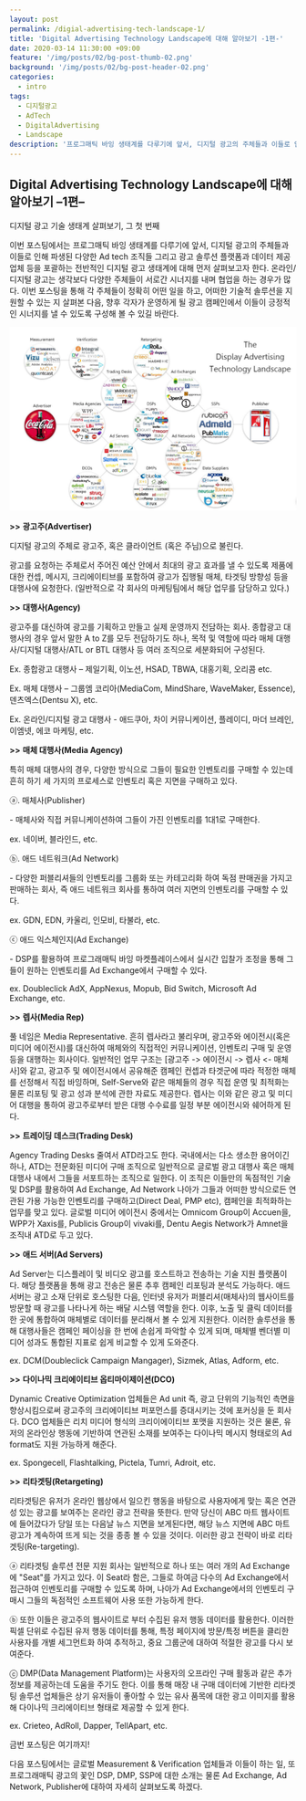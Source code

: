 ```yaml
---
layout: post
permalink: /digial-advertising-tech-landscape-1/
title: 'Digital Advertising Technology Landscape에 대해 알아보기 -1편-'
date: 2020-03-14 11:30:00 +09:00
feature: '/img/posts/02/bg-post-thumb-02.png'
background: '/img/posts/02/bg-post-header-02.png'
categories:
  - intro
tags:
  - 디지털광고
  - AdTech
  - DigitalAdvertising
  - Landscape
description: '프로그매틱 바잉 생태계를 다루기에 앞서, 디지털 광고의 주체들과 이들로 인해 파생된 다양한 Ad tech 조직들 그리고 광고 솔루션 플랫폼과 데이터 제공 업체 등을 포괄하는 전반적인 디지털 광고 생태계에 대해 먼저 살펴보고자 한다.'
---
```




## Digital Advertising Technology Landscape에 대해 알아보기 –1편–

디지털 광고 기술 생태계 살펴보기, 그 첫 번째



이번 포스팅에서는 프로그매틱 바잉 생태계를 다루기에 앞서, 디지털 광고의 주체들과 이들로 인해 파생된 다양한 Ad tech 조직들 그리고 광고 솔루션 플랫폼과 데이터 제공 업체 등을 포괄하는 전반적인 디지털 광고 생태계에 대해 먼저 살펴보고자 한다. 온라인/디지털 광고는 생각보다 다양한 주체들이 서로간 시너지를 내며 협업을 하는 경우가 많다. 이번 포스팅을 통해 각 주체들이 정확히 어떤 일을 하고, 어떠한 기술적 솔루션을 지원할 수 있는 지 살펴본 다음, 향후 각자가 운영하게 될 광고 캠페인에서 이들이 긍정적인 시너지를 낼 수 있도록 구성해 볼 수 있길 바란다.



![랜드스케이프](/img/posts/01/01.JPG)



**>>** **광고주(Advertiser)**

디지털 광고의 주체로 광고주, 혹은 클라이언트 (혹은 주님)으로 불린다.

광고를 요청하는 주체로서 주어진 예산 안에서 최대의 광고 효과를 낼 수 있도록 제품에 대한 컨셉, 메시지, 크리에이티브를 포함하여 광고가 집행될 매체, 타겟팅 방향성 등을 대행사에 요청한다. (일반적으로 각 회사의 마케팅팀에서 해당 업무를 담당하고 있다.)



**>>** **대행사(Agency)**

광고주를 대신하여 광고를 기획하고 만들고 실제 운영까지 전담하는 회사. 종합광고 대행사의 경우 앞서 말한 A to Z를 모두 전담하기도 하나, 목적 및 역할에 따라 매체 대행사/디지털 대행사/ATL or BTL 대행사 등 여러 조직으로 세분화되어 구성된다.

Ex. 종합광고 대행사 – 제일기획, 이노션, HSAD, TBWA, 대홍기획, 오리콤 etc.

Ex. 매체 대행사 – 그룹엠 코리아(MediaCom, MindShare, WaveMaker, Essence), 덴츠엑스(Dentsu X), etc.

Ex. 온라인/디지털 광고 대행사 - 애드쿠아, 차이 커뮤니케이션, 플레이디, 마더 브레인, 이엠넷, 에코 마케팅, etc.



**>>** **매체 대행사(Media Agency)**

특히 매체 대행사의 경우, 다양한 방식으로 그들이 필요한 인벤토리를 구매할 수 있는데 흔히 하기 세 가지의 프로세스로 인벤토리 혹은 지면을 구매하고 있다.

ⓐ. 매체사(Publisher)

 \- 매체사와 직접 커뮤니케이션하여 그들이 가진 인벤토리를 1대1로 구매한다.

ex. 네이버, 블라인드, etc.

ⓑ. 애드 네트워크(Ad Network)

 \- 다양한 퍼블리셔들의 인벤토리를 그룹화 또는 카테고리화 하여 독점 판매권을 가지고 판매하는 회사, 즉 애드 네트워크 회사를 통하여 여러 지면의 인벤토리를 구매할 수 있다.

ex. GDN, EDN, 카울리, 인모비, 타불라, etc.

ⓒ 애드 익스체인지(Ad Exchange)

 \- DSP를 활용하여 프로그래매틱 바잉 마켓플레이스에서 실시간 입찰가 조정을 통해 그들이 원하는 인벤토리를 Ad Exchange에서 구매할 수 있다.

ex. Doubleclick AdX, AppNexus, Mopub, Bid Switch, Microsoft Ad Exchange, etc.



**>>** **렙사(Media Rep)**

풀 네임은 Media Representative. 흔히 렙사라고 불리우며, 광고주와 에이전시(혹은 미디어 에이전시)를 대신하여 매체와의 직접적인 커뮤니케이션, 인벤토리 구매 및 운영 등을 대행하는 회사이다. 일반적인 업무 구조는 [광고주 -> 에이전시 -> 렙사 <- 매체사]와 같고, 광고주 및 에이전시에서 공유해준 캠페인 컨셉과 타겟군에 따라 적정한 매체를 선정해서 직접 바잉하며, Self-Serve와 같은 매체들의 경우 직접 운영 및 최적화는 물론 리포팅 및 광고 성과 분석에 관한 자료도 제공한다. 렙사는 이와 같은 광고 및 미디어 대행을 통하여 광고주로부터 받은 대행 수수료를 일정 부분 에이전시와 쉐어하게 된다.



**>>** **트레이딩 데스크(Trading Desk)**

Agency Trading Desks 줄여서 ATD라고도 한다. 국내에서는 다소 생소한 용어이긴 하나, ATD는 전문화된 미디어 구매 조직으로 일반적으로 글로벌 광고 대행사 혹은 매체 대행사 내에서 그들을 서포트하는 조직으로 일한다. 이 조직은 이들만의 독점적인 기술 및 DSP를 활용하여 Ad Exchange, Ad Network 나아가 그들과 어떠한 방식으로든 연관된 가용 가능한 인벤토리를 구매하고(Direct Deal, PMP etc), 캠페인을 최적화하는 업무를 맞고 있다. 글로벌 미디어 에이전시 중에서는 Omnicom Group이 Accuen을, WPP가 Xaxis를, Publicis Group이 vivaki를, Dentu Aegis Network가 Amnet을 조직내 ATD로 두고 있다.



**>>** **애드 서버(Ad Servers)**

Ad Server는 디스플레이 및 비디오 광고를 호스트하고 전송하는 기술 지원 플랫폼이다. 해당 플랫폼을 통해 광고 전송은 물론 추후 캠페인 리포팅과 분석도 가능하다. 애드 서버는 광고 소재 단위로 호스팅한 다음, 인터넷 유저가 퍼블리셔(매체사)의 웹사이트를 방문할 때 광고를 나타나게 하는 배달 시스템 역할을 한다. 이후, 노출 및 클릭 데이터를 한 곳에 통합하여 매체별로 데이터를 분리해서 볼 수 있게 지원한다. 이러한 솔루션을 통해 대행사들은 캠페인 페이싱을 한 번에 손쉽게 파악할 수 있게 되며, 매체별 벤더별 미디어 성과도 통합된 지표로 쉽게 비교할 수 있게 도와준다.

ex. DCM(Doubleclick Campaign Mangager), Sizmek, Atlas, Adform, etc.



**>>** **다이나믹 크리에이티브 옵티마이제이션(DCO)**

Dynamic Creative Optimization 업체들은 Ad unit 즉, 광고 단위의 기능적인 측면을 향상시킴으로써 광고주의 크리에이티브 퍼포먼스를 증대시키는 것에 포커싱을 둔 회사다. DCO 업체들은 리치 미디어 형식의 크리이에이티브 포맷을 지원하는 것은 물론, 유저의 온라인상 행동에 기반하여 연관된 소재를 보여주는 다이나믹 메시지 형태로의 Ad format도 지원 가능하게 해준다.

ex. Spongecell, Flashtalking, Pictela, Tumri, Adroit, etc.



**>>** **리타겟팅(Retargeting)**

리타겟팅은 유저가 온라인 웹상에서 일으킨 행동을 바탕으로 사용자에게 맞는 혹은 연관성 있는 광고를 보여주는 온라인 광고 전략을 뜻한다. 만약 당신이 ABC 마트 웹사이트에 들어갔다가 당일 또는 다음날 뉴스 지면을 보게된다면, 해당 뉴스 지면에 ABC 마트 광고가 계속하여 뜨게 되는 것을 종종 볼 수 있을 것이다. 이러한 광고 전략이 바로 리타겟팅(Re-targeting).

ⓐ 리타겟팅 솔루션 전문 지원 회사는 일반적으로 하나 또는 여러 개의 Ad Exchange에 "Seat"를 가지고 있다. 이 Seat라 함은, 그들로 하여금 다수의 Ad Exchange에서 접근하여 인벤토리를 구매할 수 있도록 하며, 나아가 Ad Exchange에서의 인벤토리 구매시 그들의 독점적인 소프트웨어 사용 또한 가능하게 한다.

ⓑ 또한 이들은 광고주의 웹사이트로 부터 수집된 유저 행동 데이터를 활용한다. 이러한 픽셀 단위로 수집된 유저 행동 데이터를 통해, 특정 페이지에 방문/특정 버튼을 클리한 사용자를 개별 세그먼트화 하여 추적하고, 중요 그룹군에 대하여 적절한 광고를 다시 보여준다.

ⓒ DMP(Data Management Platform)는 사용자의 오프라인 구매 활동과 같은 추가 정보를 제공하는데 도움을 주기도 한다. 이를 통해 매장 내 구매 데이터에 기반한 리타겟팅 솔루션 업체들은 상기 유저들이 좋아할 수 있는 유사 품목에 대한 광고 이미지를 활용해 다이나믹 크리에이티브 형태로 제공할 수 있게 한다.

ex. Crieteo, AdRoll, Dapper, TellApart, etc.



금번 포스팅은 여기까지!

다음 포스팅에서는 글로벌 Measurement & Verification 업체들과 이들이 하는 일, 또 프로그래매틱 광고의 꽃인 DSP, DMP, SSP에 대한 소개는 물론 Ad Exchange, Ad Network, Publisher에 대하여 자세히 살펴보도록 하겠다.
